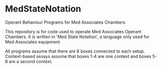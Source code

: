 MedStateNotation
================

Operant Behaviour Programs for Med Associates Chambers

This repository is for code used to operate Med Associates Operant Chambers.
It is written in 'Med State Notation', a language only used for Med Associates equipment.

All programs assume that there are 8 boxes connected to each setup.
Context-based assays assume that boxes 1-4 are one context and boxes 5-8 are a second context.
